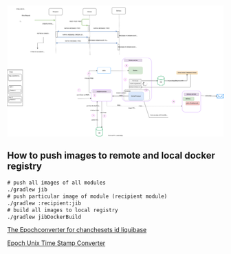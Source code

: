 ![architecture of pollypie application](schemas-pollypie.svg)

## How to push images to remote and local docker registry

```shell
# push all images of all modules
./gradlew jib
# push particular image of module (recipient module)
./gradlew :recipient:jib
# build all images to local registry
./gradlew jibDockerBuild
```

[The Epochconverter for chanchesets id liquibase](https://www.epochconverter.com/)

[Epoch Unix Time Stamp Converter](https://www.pelock.com/products/epoch-unix-time-stamp-converter)

